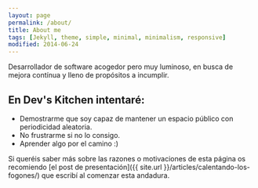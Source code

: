 ```yaml
---
layout: page
permalink: /about/
title: About me
tags: [Jekyll, theme, simple, minimal, minimalism, responsive]
modified: 2014-06-24
---
```


Desarrollador de software acogedor pero muy luminoso, en busca de mejora contínua y lleno de propósitos a incumplir.

## En Dev's Kitchen intentaré:

* Demostrarme que soy capaz de mantener un espacio público con periodicidad aleatoria.
* No frustrarme si no lo consigo.
* Aprender algo por el camino :)

Si queréis saber más sobre las razones o motivaciones de esta página os recomiendo [el post de presentación]({{ site.url }}/articles/calentando-los-fogones/) que escribí al comenzar esta andadura.